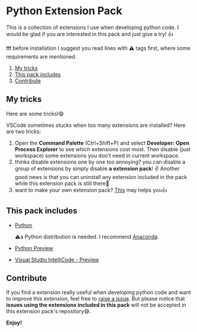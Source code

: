 # Python Extension Pack

This is a collection of extensions I use when developing python code.
I would be glad if you are interested in this pack and just give a try! 👍

️❗️❗️❗️️ before installation I suggest you read lines with ⚠️ tags first, where
some requirements are mentioned.

1. [My tricks](#my-tricks)
2. [This pack includes](#this-pack-includes)
3. [Contribute](#contribute)

## My tricks

Here are some tricks!😄

VSCode sometimes stucks when too many extensions are installed? Here are two
tricks:

1. Open the **Command Palette** (Ctrl+Shift+P) and select **Developer: Open
   Process Explorer** to see which extensions cost most. Then disable (just
   workspace) some extensions you don't need in current workspace.
2. thinks disable extensions one by one too annoying? you can disable a group
   of extensions by simply disable **a extension pack**! ✌️ Another good news is
   that you can uninstall any extension included in the pack while this extension
   pack is still there🎊
3. want to make your own extension pack? [This](https://code.visualstudio.com/blogs/2017/03/07/extension-pack-roundup)
   may helps you👍

## This pack includes

- [Python](https://marketplace.visualstudio.com/items?itemName=ms-python.python)

  ⚠️a Python distribution is needed. I recommend [Anaconda](https://docs.anaconda.com/anaconda/install/).

- [Python Preview](https://marketplace.visualstudio.com/items?itemName=dongli.python-preview)
- [Visual Studio IntelliCode - Preview](https://marketplace.visualstudio.com/items?itemName=VisualStudioExptTeam.vscodeintellicode)

## Contribute

If you find a extension really useful when developing python code and want to
improve this extension, feel free to [raise a issue](https://github.com/LeoJhonSong/Python-Extension-Pack/issues).
But please notice that **issues using the extensions included in this pack**
will not be accepted in this extension pack's repository😅.

**Enjoy!**

